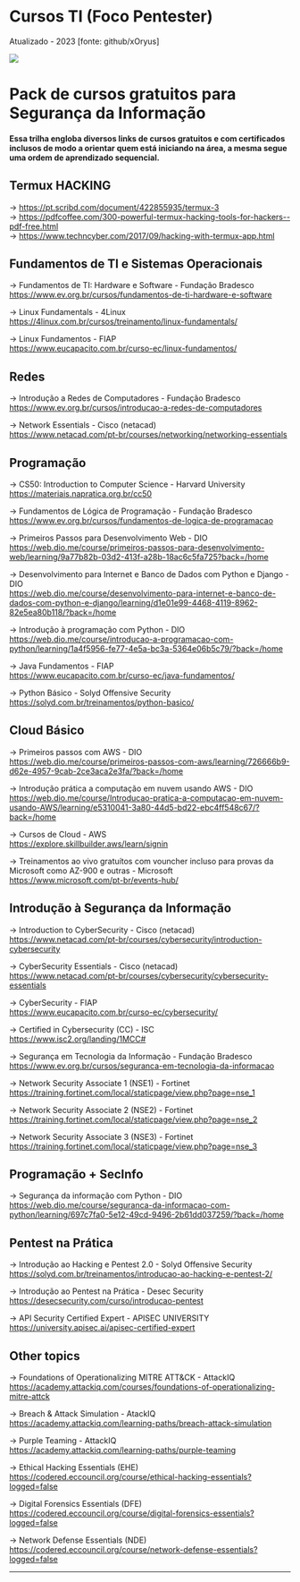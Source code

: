 # Cursos TI (Foco Pentester)
Atualizado - 2023 [fonte: github/xOryus]

![](https://pa1.narvii.com/6744/60e6a5d7199177d4d46fd317e1d5da7750e0435b_hq.gif)


# Pack de cursos gratuitos para Segurança da Informação
#### Essa trilha engloba diversos links de cursos gratuitos e com certificados inclusos de modo a orientar quem está iniciando na área, a mesma segue uma ordem de aprendizado sequencial.

## Termux HACKING
-> https://pt.scribd.com/document/422855935/termux-3                                                                                                                                                                         
-> https://pdfcoffee.com/300-powerful-termux-hacking-tools-for-hackers--pdf-free.html                                                                                                                                 
-> https://www.techncyber.com/2017/09/hacking-with-termux-app.html

## Fundamentos de TI e Sistemas Operacionais
-> Fundamentos de TI: Hardware e Software - Fundação Bradesco  
https://www.ev.org.br/cursos/fundamentos-de-ti-hardware-e-software

-> Linux Fundamentals - 4Linux  
https://4linux.com.br/cursos/treinamento/linux-fundamentals/

-> Linux Fundamentos - FIAP  
https://www.eucapacito.com.br/curso-ec/linux-fundamentos/

## Redes
-> Introdução a Redes de Computadores - Fundação Bradesco  
https://www.ev.org.br/cursos/introducao-a-redes-de-computadores

-> Network Essentials - Cisco (netacad)  
https://www.netacad.com/pt-br/courses/networking/networking-essentials

## Programação
-> CS50: Introduction to Computer Science - Harvard University  
https://materiais.napratica.org.br/cc50

-> Fundamentos de Lógica de Programação - Fundação Bradesco  
https://www.ev.org.br/cursos/fundamentos-de-logica-de-programacao

-> Primeiros Passos para Desenvolvimento Web - DIO  
https://web.dio.me/course/primeiros-passos-para-desenvolvimento-web/learning/9a77b82b-03d2-413f-a28b-18ac6c5fa725?back=/home

-> Desenvolvimento para Internet e Banco de Dados com Python e Django - DIO  
https://web.dio.me/course/desenvolvimento-para-internet-e-banco-de-dados-com-python-e-django/learning/d1e01e99-4468-4119-8962-82e5ea80b118/?back=/home

-> Introdução à programação com Python - DIO  
https://web.dio.me/course/introducao-a-programacao-com-python/learning/1a4f5956-fe77-4e5a-bc3a-5364e06b5c79/?back=/home

-> Java Fundamentos - FIAP  
https://www.eucapacito.com.br/curso-ec/java-fundamentos/

-> Python Básico - Solyd Offensive Security  
https://solyd.com.br/treinamentos/python-basico/
## Cloud Básico
-> Primeiros passos com AWS - DIO  
https://web.dio.me/course/primeiros-passos-com-aws/learning/726666b9-d62e-4957-9cab-2ce3aca2e3fa/?back=/home

-> Introdução prática a computação em nuvem usando AWS - DIO  
https://web.dio.me/course/Introducao-pratica-a-computacao-em-nuvem-usando-AWS/learning/e5310041-3a80-44d5-bd22-ebc4ff548c67/?back=/home

-> Cursos de Cloud - AWS  
https://explore.skillbuilder.aws/learn/signin

-> Treinamentos ao vivo gratuítos com vouncher incluso para provas da Microsoft como AZ-900 e outras - Microsoft  
https://www.microsoft.com/pt-br/events-hub/

## Introdução à Segurança da Informação
-> Introduction to CyberSecurity - Cisco (netacad)  
https://www.netacad.com/pt-br/courses/cybersecurity/introduction-cybersecurity

-> CyberSecurity Essentials - Cisco (netacad)  
https://www.netacad.com/pt-br/courses/cybersecurity/cybersecurity-essentials

-> CyberSecurity - FIAP  
https://www.eucapacito.com.br/curso-ec/cybersecurity/

-> Certified in Cybersecurity (CC) - ISC  
https://www.isc2.org/landing/1MCC#  

-> Segurança em Tecnologia da Informação - Fundação Bradesco  
https://www.ev.org.br/cursos/seguranca-em-tecnologia-da-informacao

-> Network Security Associate 1 (NSE1) - Fortinet  
https://training.fortinet.com/local/staticpage/view.php?page=nse_1  

-> Network Security Associate 2 (NSE2) - Fortinet  
https://training.fortinet.com/local/staticpage/view.php?page=nse_2  

-> Network Security Associate 3 (NSE3) - Fortinet   
https://training.fortinet.com/local/staticpage/view.php?page=nse_3

## Programação + SecInfo 
-> Segurança da informação com Python - DIO  
https://web.dio.me/course/seguranca-da-informacao-com-python/learning/697c7fa0-5e12-49cd-9496-2b61dd037259/?back=/home  

## Pentest na Prática
-> Introdução ao Hacking e Pentest 2.0 - Solyd Offensive Security  
https://solyd.com.br/treinamentos/introducao-ao-hacking-e-pentest-2/

-> Introdução ao Pentest na Prática - Desec Security  
https://desecsecurity.com/curso/introducao-pentest

-> API Security Certified Expert - APISEC UNIVERSITY  
https://university.apisec.ai/apisec-certified-expert

## Other topics
-> Foundations of Operationalizing MITRE ATT&CK - AttackIQ  
https://academy.attackiq.com/courses/foundations-of-operationalizing-mitre-attck

-> Breach & Attack Simulation - AtackIQ  
https://academy.attackiq.com/learning-paths/breach-attack-simulation

-> Purple Teaming - AttackIQ  
https://academy.attackiq.com/learning-paths/purple-teaming  

-> Ethical Hacking Essentials (EHE)  
https://codered.eccouncil.org/course/ethical-hacking-essentials?logged=false  

-> Digital Forensics Essentials (DFE)  
https://codered.eccouncil.org/course/digital-forensics-essentials?logged=false  

-> Network Defense Essentials (NDE)  
https://codered.eccouncil.org/course/network-defense-essentials?logged=false  

---
